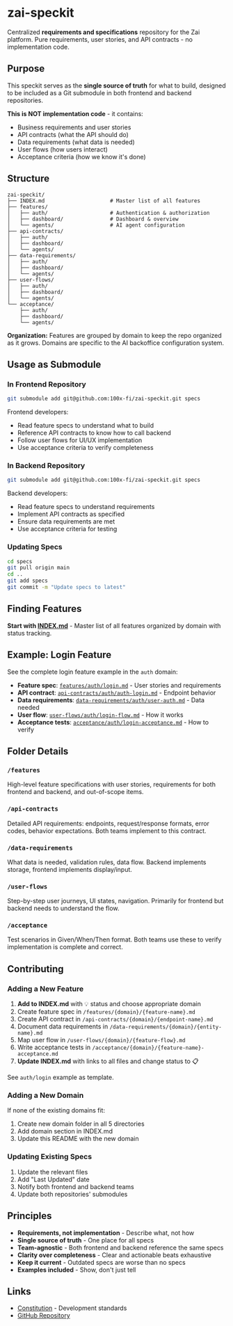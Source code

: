 # zai-speckit

Centralized **requirements and specifications** repository for the Zai platform. Pure requirements, user stories, and API contracts - no implementation code.

## Purpose

This speckit serves as the **single source of truth** for what to build, designed to be included as a Git submodule in both frontend and backend repositories.

**This is NOT implementation code** - it contains:
- Business requirements and user stories
- API contracts (what the API should do)
- Data requirements (what data is needed)
- User flows (how users interact)
- Acceptance criteria (how we know it's done)

## Structure

```
zai-speckit/
├── INDEX.md                     # Master list of all features
├── features/
│   ├── auth/                    # Authentication & authorization
│   ├── dashboard/               # Dashboard & overview
│   └── agents/                  # AI agent configuration
├── api-contracts/
│   ├── auth/
│   ├── dashboard/
│   └── agents/
├── data-requirements/
│   ├── auth/
│   ├── dashboard/
│   └── agents/
├── user-flows/
│   ├── auth/
│   ├── dashboard/
│   └── agents/
└── acceptance/
    ├── auth/
    ├── dashboard/
    └── agents/
```

**Organization:** Features are grouped by domain to keep the repo organized as it grows. Domains are specific to the AI backoffice configuration system.

## Usage as Submodule

### In Frontend Repository
```bash
git submodule add git@github.com:100x-fi/zai-speckit.git specs
```

Frontend developers:
- Read feature specs to understand what to build
- Reference API contracts to know how to call backend
- Follow user flows for UI/UX implementation
- Use acceptance criteria to verify completeness

### In Backend Repository
```bash
git submodule add git@github.com:100x-fi/zai-speckit.git specs
```

Backend developers:
- Read feature specs to understand requirements
- Implement API contracts as specified
- Ensure data requirements are met
- Use acceptance criteria for testing

### Updating Specs
```bash
cd specs
git pull origin main
cd ..
git add specs
git commit -m "Update specs to latest"
```

## Finding Features

**Start with [INDEX.md](INDEX.md)** - Master list of all features organized by domain with status tracking.

## Example: Login Feature

See the complete login feature example in the `auth` domain:
- **Feature spec**: [`features/auth/login.md`](features/auth/login.md) - User stories and requirements
- **API contract**: [`api-contracts/auth/auth-login.md`](api-contracts/auth/auth-login.md) - Endpoint behavior
- **Data requirements**: [`data-requirements/auth/user-auth.md`](data-requirements/auth/user-auth.md) - Data needed
- **User flow**: [`user-flows/auth/login-flow.md`](user-flows/auth/login-flow.md) - How it works
- **Acceptance tests**: [`acceptance/auth/login-acceptance.md`](acceptance/auth/login-acceptance.md) - How to verify

## Folder Details

### `/features`
High-level feature specifications with user stories, requirements for both frontend and backend, and out-of-scope items.

### `/api-contracts`
Detailed API requirements: endpoints, request/response formats, error codes, behavior expectations. Both teams implement to this contract.

### `/data-requirements`
What data is needed, validation rules, data flow. Backend implements storage, frontend implements display/input.

### `/user-flows`
Step-by-step user journeys, UI states, navigation. Primarily for frontend but backend needs to understand the flow.

### `/acceptance`
Test scenarios in Given/When/Then format. Both teams use these to verify implementation is complete and correct.

## Contributing

### Adding a New Feature

1. **Add to INDEX.md** with 💡 status and choose appropriate domain
2. Create feature spec in `/features/{domain}/{feature-name}.md`
3. Create API contract in `/api-contracts/{domain}/{endpoint-name}.md`
4. Document data requirements in `/data-requirements/{domain}/{entity-name}.md`
5. Map user flow in `/user-flows/{domain}/{feature-flow}.md`
6. Write acceptance tests in `/acceptance/{domain}/{feature-name}-acceptance.md`
7. **Update INDEX.md** with links to all files and change status to 📋

See `auth/login` example as template.

### Adding a New Domain

If none of the existing domains fit:
1. Create new domain folder in all 5 directories
2. Add domain section in INDEX.md
3. Update this README with the new domain

### Updating Existing Specs

1. Update the relevant files
2. Add "Last Updated" date
3. Notify both frontend and backend teams
4. Update both repositories' submodules

## Principles

- **Requirements, not implementation** - Describe what, not how
- **Single source of truth** - One place for all specs
- **Team-agnostic** - Both frontend and backend reference the same specs
- **Clarity over completeness** - Clear and actionable beats exhaustive
- **Keep it current** - Outdated specs are worse than no specs
- **Examples included** - Show, don't just tell

## Links

- [Constitution](.claude/constitution.md) - Development standards
- [GitHub Repository](https://github.com/100x-fi/zai-speckit)
